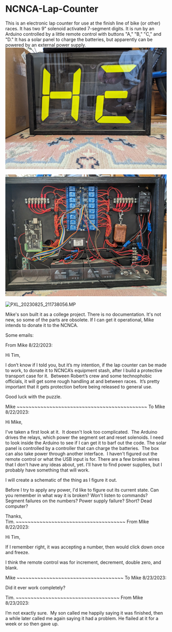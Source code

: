 # NCNCA-Lap-Counter
This is an electronic lap counter for use at the finish line of bike (or other) races.  It has two 9" solenoid activated 7-segment digits. It is run by an Arduino controlled by a little remote control with buttons "A," "B," "C," and "D."   It has a solar panel to charge the batteries, but apparently can be powered by an external power supply. 
![PXL_20230823_163003984](doc/images/PXL_20230823_163003984.jpg)

![PXL_20230822_223443245](doc/images/PXL_20230822_223443245.jpg)

![PXL_20230825_211738056.MP](doc/images/PXL_20230825_211738056.MP.jpg)

Mike's son built it as a college project.  There is no documentation.  It's not new, so some of the parts are obsolete.  If I can get it operational, Mike intends to donate it to the NCNCA. 

Some emails:

From Mike  8/22/2023:

Hi Tim,

I don’t know if I told you, but it’s my intention, if the lap counter can be made to work, to donate it to NCNCA’s equipment stash, after I build a protective transport case for it.  Between Robert’s crew and some technophobic officials, it will get some rough handling at and between races.  It’s pretty important that it gets protection before being released to general use.

Good luck with the puzzle. 

Mike
\~~~~~~~~~~~~~~~~~~~~~~~~~~~~~~~~~~~~~~~~~~~~
To Mike  8/22/2023:

Hi Mike,

I've taken a first look at it.  It doesn't look too complicated.  The Arduino drives the relays, which power the segment set and reset solenoids. I need to look inside the Arduino to see if I can get it to barf out the code. The solar panel is controlled by a controller that can charge the batteries.  The box can also take power through another interface.  I haven't figured out the remote control or what the USB input is for. There are a few broken wires that I don't have any ideas about, yet. I'll have to find power supplies, but I probably have something that will work.

I will create a schematic of the thing as I figure it out.  

Before I try to apply any power, I'd like to figure out its current state. Can you remember in what way it is broken? Won't listen to commands? Segment failures on the numbers? Power supply failure? Short? Dead computer?  

Thanks,  
Tim.
\~~~~~~~~~~~~~~~~~~~~~~~~~~~~~~~~~~~~~
From Mike   8/22/2023:

Hi Tim,

If I remember right, it was accepting a number, then would click down once and freeze. 

I think the remote control was for increment, decrement, double zero, and blank. 

Mike
\~~~~~~~~~~~~~~~~~~~~~~~~~~~~~~~~~~~~
To Mike  8/23/2023:

Did it ever work completely?

Tim.
\~~~~~~~~~~~~~~~~~~~~~~~~~~~~~~~~~~~
From Mike  8/23/2023:

I’m not exactly sure.  My son called me happily saying it was finished, then a while later called me again saying it had a problem. He flailed at it for a week or so then gave up.
